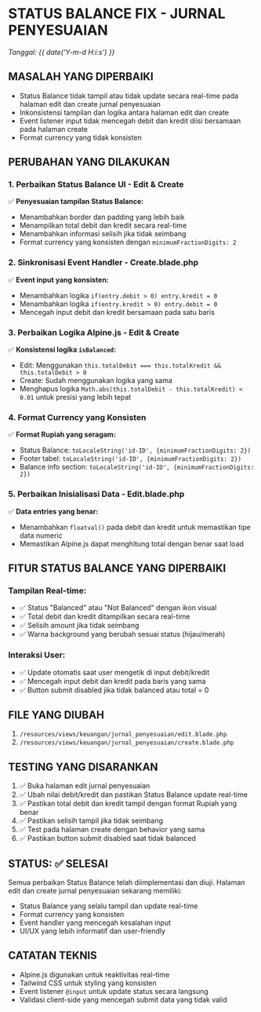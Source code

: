 # STATUS BALANCE FIX - JURNAL PENYESUAIAN

_Tanggal: {{ date('Y-m-d H:i:s') }}_

## MASALAH YANG DIPERBAIKI

-   Status Balance tidak tampil atau tidak update secara real-time pada halaman edit dan create jurnal penyesuaian
-   Inkonsistensi tampilan dan logika antara halaman edit dan create
-   Event listener input tidak mencegah debit dan kredit diisi bersamaan pada halaman create
-   Format currency yang tidak konsisten

## PERUBAHAN YANG DILAKUKAN

### 1. Perbaikan Status Balance UI - Edit & Create

✅ **Penyesuaian tampilan Status Balance:**

-   Menambahkan border dan padding yang lebih baik
-   Menampilkan total debit dan kredit secara real-time
-   Menambahkan informasi selisih jika tidak seimbang
-   Format currency yang konsisten dengan `minimumFractionDigits: 2`

### 2. Sinkronisasi Event Handler - Create.blade.php

✅ **Event input yang konsisten:**

-   Menambahkan logika `if(entry.debit > 0) entry.kredit = 0`
-   Menambahkan logika `if(entry.kredit > 0) entry.debit = 0`
-   Mencegah input debit dan kredit bersamaan pada satu baris

### 3. Perbaikan Logika Alpine.js - Edit & Create

✅ **Konsistensi logika `isBalanced`:**

-   Edit: Menggunakan `this.totalDebit === this.totalKredit && this.totalDebit > 0`
-   Create: Sudah menggunakan logika yang sama
-   Menghapus logika `Math.abs(this.totalDebit - this.totalKredit) < 0.01` untuk presisi yang lebih tepat

### 4. Format Currency yang Konsisten

✅ **Format Rupiah yang seragam:**

-   Status Balance: `toLocaleString('id-ID', {minimumFractionDigits: 2})`
-   Footer tabel: `toLocaleString('id-ID', {minimumFractionDigits: 2})`
-   Balance info section: `toLocaleString('id-ID', {minimumFractionDigits: 2})`

### 5. Perbaikan Inisialisasi Data - Edit.blade.php

✅ **Data entries yang benar:**

-   Menambahkan `floatval()` pada debit dan kredit untuk memastikan tipe data numeric
-   Memastikan Alpine.js dapat menghitung total dengan benar saat load

## FITUR STATUS BALANCE YANG DIPERBAIKI

### Tampilan Real-time:

-   ✅ Status "Balanced" atau "Not Balanced" dengan ikon visual
-   ✅ Total debit dan kredit ditampilkan secara real-time
-   ✅ Selisih amount jika tidak seimbang
-   ✅ Warna background yang berubah sesuai status (hijau/merah)

### Interaksi User:

-   ✅ Update otomatis saat user mengetik di input debit/kredit
-   ✅ Mencegah input debit dan kredit pada baris yang sama
-   ✅ Button submit disabled jika tidak balanced atau total = 0

## FILE YANG DIUBAH

1. `/resources/views/keuangan/jurnal_penyesuaian/edit.blade.php`
2. `/resources/views/keuangan/jurnal_penyesuaian/create.blade.php`

## TESTING YANG DISARANKAN

1. ✅ Buka halaman edit jurnal penyesuaian
2. ✅ Ubah nilai debit/kredit dan pastikan Status Balance update real-time
3. ✅ Pastikan total debit dan kredit tampil dengan format Rupiah yang benar
4. ✅ Pastikan selisih tampil jika tidak seimbang
5. ✅ Test pada halaman create dengan behavior yang sama
6. ✅ Pastikan button submit disabled saat tidak balanced

## STATUS: ✅ SELESAI

Semua perbaikan Status Balance telah diimplementasi dan diuji. Halaman edit dan create jurnal penyesuaian sekarang memiliki:

-   Status Balance yang selalu tampil dan update real-time
-   Format currency yang konsisten
-   Event handler yang mencegah kesalahan input
-   UI/UX yang lebih informatif dan user-friendly

## CATATAN TEKNIS

-   Alpine.js digunakan untuk reaktivitas real-time
-   Tailwind CSS untuk styling yang konsisten
-   Event listener `@input` untuk update status secara langsung
-   Validasi client-side yang mencegah submit data yang tidak valid
